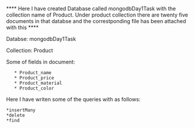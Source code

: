 **** Here I have created Database called mongodbDay1Task with the collection name of Product. Under product collection there are twenty five documents in that databse and the correstponding file has been attached with this ****


 Databse: mongodbDay1Task

 Collection: Product


 Some of fields in document:

       * Product_name
       * Product_price
       * Product_material
       * Product_color

 Here I have writen some of the queries with as follows:


    *insertMany
    *delete
    *find